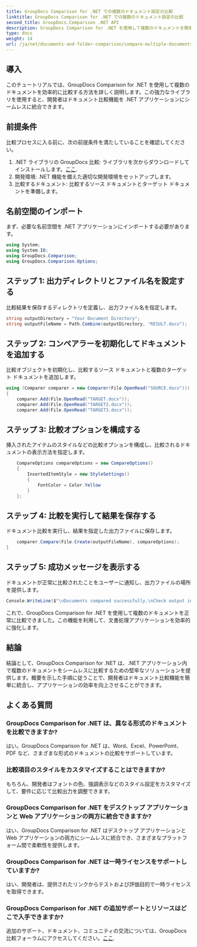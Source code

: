```yaml
---
title: GroupDocs Comparison for .NET での複数のドキュメント設定の比較
linktitle: GroupDocs Comparison for .NET での複数のドキュメント設定の比較
second_title: GroupDocs.Comparison .NET API
description: GroupDocs Comparison for .NET を使用して複数のドキュメントを簡単に比較する方法をご覧ください。シームレスな文書処理については、ステップバイステップのガイドに従ってください。
type: docs
weight: 14
url: /ja/net/documents-and-folder-comparison/compare-multiple-documents-settings-dotnet/
---
```

## 導入
このチュートリアルでは、GroupDocs Comparison for .NET を使用して複数のドキュメントを効率的に比較する方法を詳しく説明します。この強力なライブラリを使用すると、開発者はドキュメント比較機能を .NET アプリケーションにシームレスに統合できます。
## 前提条件
比較プロセスに入る前に、次の前提条件を満たしていることを確認してください。
1.  .NET ライブラリの GroupDocs 比較: ライブラリを次からダウンロードしてインストールします。[ここ](https://releases.groupdocs.com/comparison/net/).
2. 開発環境: .NET 機能を備えた適切な開発環境をセットアップします。
3. 比較するドキュメント: 比較するソース ドキュメントとターゲット ドキュメントを準備します。

## 名前空間のインポート
まず、必要な名前空間を .NET アプリケーションにインポートする必要があります。
```csharp
using System;
using System.IO;
using GroupDocs.Comparison;
using GroupDocs.Comparison.Options;
```
## ステップ 1: 出力ディレクトリとファイル名を設定する
比較結果を保存するディレクトリを定義し、出力ファイル名を指定します。
```csharp
string outputDirectory = "Your Document Directory";
string outputFileName = Path.Combine(outputDirectory, "RESULT.docx");
```
## ステップ 2: コンペアラーを初期化してドキュメントを追加する
比較オブジェクトを初期化し、比較するソース ドキュメントと複数のターゲット ドキュメントを追加します。
```csharp
using (Comparer comparer = new Comparer(File.OpenRead("SOURCE.docx")))
{
    comparer.Add(File.OpenRead("TARGET.docx"));
    comparer.Add(File.OpenRead("TARGET2.docx"));
    comparer.Add(File.OpenRead("TARGET3.docx"));
```
## ステップ 3: 比較オプションを構成する
挿入されたアイテムのスタイルなどの比較オプションを構成し、比較されるドキュメントの表示方法を指定します。
```csharp
    CompareOptions compareOptions = new CompareOptions()
    {
        InsertedItemStyle = new StyleSettings()
        {
            FontColor = Color.Yellow
        }
    };
```
## ステップ 4: 比較を実行して結果を保存する
ドキュメント比較を実行し、結果を指定した出力ファイルに保存します。
```csharp
    comparer.Compare(File.Create(outputFileName), compareOptions);
}
```
## ステップ 5: 成功メッセージを表示する
ドキュメントが正常に比較されたことをユーザーに通知し、出力ファイルの場所を提供します。
```csharp
Console.WriteLine($"\nDocuments compared successfully.\nCheck output in {outputDirectory}.");
```
これで、GroupDocs Comparison for .NET を使用して複数のドキュメントを正常に比較できました。この機能を利用して、文書処理アプリケーションを効率的に強化します。

## 結論
結論として、GroupDocs Comparison for .NET は、.NET アプリケーション内で複数のドキュメントをシームレスに比較するための堅牢なソリューションを提供します。概要を示した手順に従うことで、開発者はドキュメント比較機能を簡単に統合し、アプリケーションの効率を向上させることができます。
## よくある質問
### GroupDocs Comparison for .NET は、異なる形式のドキュメントを比較できますか?
はい。GroupDocs Comparison for .NET は、Word、Excel、PowerPoint、PDF など、さまざまな形式のドキュメントの比較をサポートしています。
### 比較項目のスタイルをカスタマイズすることはできますか?
もちろん、開発者はフォントの色、強調表示などのスタイル設定をカスタマイズして、要件に応じて比較出力を調整できます。
### GroupDocs Comparison for .NET をデスクトップ アプリケーションと Web アプリケーションの両方に統合できますか?
はい、GroupDocs Comparison for .NET はデスクトップ アプリケーションと Web アプリケーションの両方にシームレスに統合でき、さまざまなプラットフォーム間で柔軟性を提供します。
### GroupDocs Comparison for .NET は一時ライセンスをサポートしていますか?
はい、開発者は、提供されたリンクからテストおよび評価目的で一時ライセンスを取得できます。
### GroupDocs Comparison for .NET の追加サポートとリソースはどこで入手できますか?
追加のサポート、ドキュメント、コミュニティの交流については、GroupDocs 比較フォーラムにアクセスしてください。[ここ](https://forum.groupdocs.com/c/comparison/12).